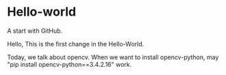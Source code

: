 # Hello-world
A start with GitHub.

Hello,
  This is the first change in the Hello-World.
  
Today, we talk about opencv.
    When we want to install opencv-python, may "pip install opencv-python==3.4.2.16" work.
